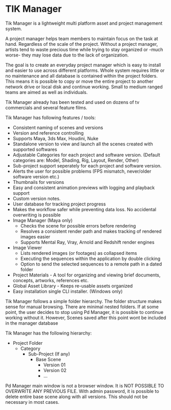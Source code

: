 # TIK Manager

Tik Manager is a lightweight multi platform asset and project management system.

A project manager helps team members to maintain focus on the task at hand.
Regardless of the scale of the project. Without a project manager, artists tend to waste 
precious time while trying to stay organized or -much worse- they may lose data due to the lack of organization.

The goal is to create an everyday project manager which is easy to install and easier to use across different platforms.
Whole system requires little or no maintenance and all database is contained within the project folders. This means it is possible to copy or move the entire project
to another network drive or local disk and continue working.
Small to medium ranged teams are aimed as well as individuals.

Tik Manager already has been tested and used on dozens of tv commercials and several feature films.

Tik Manager has following features / tools:
* Consistent naming of scenes and versions
* Version and reference controlling
* Supports Maya, 3ds Max, Houdini, Nuke
* Standalone version to view and launch all the scenes created with supported softwares
* Adjustable Categories for each project and software version. (Default categories are: Model, Shading, Rig, Layout, Render, Other)
* Sub-project support seperately for each project and software version. 
* Alerts the user for possible problems (FPS mismatch, never/older software version etc.)
* Thumbnails for versions
* Easy and consistent animation previews with logging and playback support
* Custom version notes.
* User database for tracking project progress
* Makes the workflow safer while preventing data loss. No accidental overwriting is possible
* Image Manager (Maya only)
    * Checks the scene for possible errors before rendering
    * Resolves a consistent render path and makes tracking of rendered images easier
    * Supports Mental Ray, Vray, Arnold and Redshift render engines
* Image Viewer
    * Lists rendered images (or footages) as collapsed items
    * Executing the sequences within the application by double clicking
    * Option to send the selected sequences to a remote path in a dated folder
* Project Materials - A tool for organizing and viewing brief documents, concepts, artworks, references etc.
* Global Asset Library - Keeps re-usable assets organized
* Easy installation single CLI installer. (Windows only)

Tik Manager follows a simple folder hierarchy. 
The folder structure makes sense for manual browsing. There are minimal nested folders. If at some
point, the user decides to stop using Pd Manager, it is possible to continue working without it.
However, Scenes saved after this point wont be included in the manager database

Tik Manager has the following hierarchy:
* Project Folder
    * Category
        * Sub-Project (If any)
            * Base Scene
                * Version 01
                * Version 02
                * ...
                
Pd Manager main window is not a browser window. It is NOT POSSIBLE TO OVERWRITE ANY PREVIOUS FILE.
With admin password, it is possible to delete entire base scene along with all versions. This should not be necessary in most cases.
